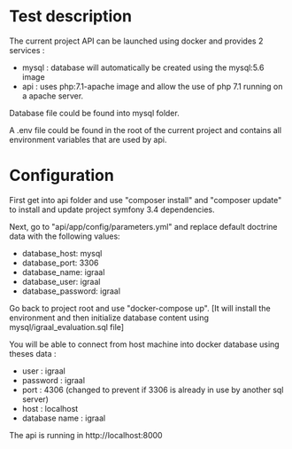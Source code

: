 # Test description


The current project API can be launched using docker and provides 2 services :

- mysql : database will automatically be created using the mysql:5.6 image
- api : uses php:7.1-apache image and allow the use of php 7.1 running on a apache server.


Database file could be found into mysql folder.

A .env file could be found in the root of the current project and contains all environment variables that are used by api.

# Configuration

First get into api folder and use "composer install" and "composer update" to install and update project symfony 3.4 dependencies.

Next, go to "api/app/config/parameters.yml" and replace default doctrine data with the following values:
- database_host: mysql
- database_port: 3306
- database_name: igraal
- database_user: igraal
- database_password: igraal

Go back to project root and use "docker-compose up". [It will install the environment and then initialize database content using mysql/igraal_evaluation.sql file]

You will be able to connect from host machine into docker database using theses data :

- user : igraal
- password : igraal
- port : 4306 (changed to prevent if 3306 is already in use by another sql server)
- host : localhost
- database name : igraal

The api is running in http://localhost:8000